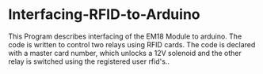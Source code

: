 # Interfacing-RFID-to-Arduino
This Program describes interfacing of the EM18 Module to arduino. The code is written to control two relays using RFID cards. The code is declared with a master card number, which unlocks a 12V solenoid and the other relay is switched using the registered user rfid's..
